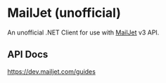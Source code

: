 MailJet (unofficial)
============
An unofficial .NET Client for use with [MailJet](https://www.mailjet.com) v3 API.

## API Docs
https://dev.mailjet.com/guides
